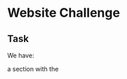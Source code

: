 # Website Challenge

## Task

We have:

a <head> section with the <title> (not visible in the browser body);
a <body> containing an <header>, a <main> and a <footer>;
the <header> has a title, a picture, a descriptive paragraph and a navigation;
the <footer> has just a (fake) copyright info;
the <main> contains three <section>s;
each <section> has a title, one or more paragraphs, and if needed a list of additional information.
Try to draft a homepage for:

a cinema / theater;
a restaurant;
a music band;
a public administration office.
Decide first the information you'll need / want to show (pencil and paper go a long way), then work on the HTML.

## Development

Run `npm run start` to start a development server and open [localhost:3000](http://localhost:3000) in a browser.

> Alternatively you can use the Live Preview Extension for Visual Studio Code to view this project.  
> Select the HTML file you want to view, press <kbd>⇧</kbd><kbd>⌘</kbd><kbd>P</kbd>, search for `Live Preview: Show Preview` and confirm with <kbd>Enter</kbd>.

### Scripts

You can use the following commands:

- `npm run start` to start a development server
